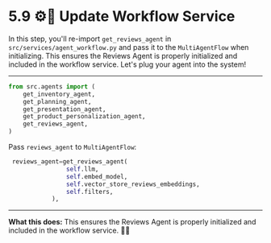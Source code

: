 # 5.9 ⚙️🔌 Update Workflow Service

In this step, you'll re-import `get_reviews_agent` in `src/services/agent_workflow.py` and pass it to the `MultiAgentFlow` when initializing. This ensures the Reviews Agent is properly initialized and included in the workflow service. Let's plug your agent into the system!

---

```python
from src.agents import (
    get_inventory_agent,
    get_planning_agent,
    get_presentation_agent,
    get_product_personalization_agent,
    get_reviews_agent,
)
```

Pass `reviews_agent` to `MultiAgentFlow`:

```python
 reviews_agent=get_reviews_agent(
                self.llm,
                self.embed_model,
                self.vector_store_reviews_embeddings,
                self.filters,
            ),
```

---

**What this does:**
This ensures the Reviews Agent is properly initialized and included in the workflow service. 🔋🚀
